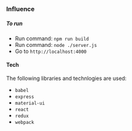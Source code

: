 ### Influence

##### To run
* Run command: ```npm run build```
* Run command: ```node ./server.js```
* Go to ```http://localhost:4000```

#### Tech
The following libraries and technlogies are used:
* ```babel```
* ```express```
* ```material-ui```
* ```react```
* ```redux```
* ```webpack```

